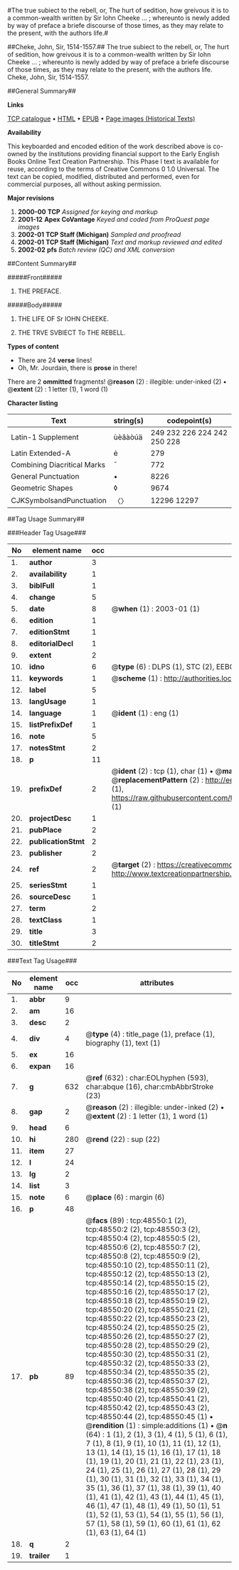 #The true subiect to the rebell, or, The hurt of sedition, how greivous it is to a common-wealth written by Sir Iohn Cheeke ... ; whereunto is newly added by way of preface a briefe discourse of those times, as they may relate to the present, with the authors life.#

##Cheke, John, Sir, 1514-1557.##
The true subiect to the rebell, or, The hurt of sedition, how greivous it is to a common-wealth written by Sir Iohn Cheeke ... ; whereunto is newly added by way of preface a briefe discourse of those times, as they may relate to the present, with the authors life.
Cheke, John, Sir, 1514-1557.

##General Summary##

**Links**

[TCP catalogue](http://www.ota.ox.ac.uk/tcp/)  • 
[HTML](http://tei.it.ox.ac.uk/tcp/Texts-HTML/free/A32/A32784.html)  • 
[EPUB](http://tei.it.ox.ac.uk/tcp/Texts-EPUB/free/A32/A32784.epub) • 
[Page images (Historical Texts)](https://data.historicaltexts.jisc.ac.uk/view?pubId=eebo-11747629e&pageId=eebo-11747629e-48550-1)

**Availability**

This keyboarded and encoded edition of the
	       work described above is co-owned by the institutions
	       providing financial support to the Early English Books
	       Online Text Creation Partnership. This Phase I text is
	       available for reuse, according to the terms of Creative
	       Commons 0 1.0 Universal. The text can be copied,
	       modified, distributed and performed, even for
	       commercial purposes, all without asking permission.

**Major revisions**

1. __2000-00__ __TCP__ *Assigned for keying and markup*
1. __2001-12__ __Apex CoVantage__ *Keyed and coded from ProQuest page images*
1. __2002-01__ __TCP Staff (Michigan)__ *Sampled and proofread*
1. __2002-01__ __TCP Staff (Michigan)__ *Text and markup reviewed and edited*
1. __2002-02__ __pfs__ *Batch review (QC) and XML conversion*

##Content Summary##

#####Front#####

1. THE PREFACE.

#####Body#####

1. THE LIFE OF Sr IOHN CHEEKE.

1. THE TRVE SVBIECT To THE REBELL.

**Types of content**

  * There are 24 **verse** lines!
  * Oh, Mr. Jourdain, there is **prose** in there!

There are 2 **ommitted** fragments! 
 @__reason__ (2) : illegible: under-inked (2)  •  @__extent__ (2) : 1 letter (1), 1 word (1)

**Character listing**


|Text|string(s)|codepoint(s)|
|---|---|---|
|Latin-1 Supplement|ùèâàòúä|249 232 226 224 242 250 228|
|Latin Extended-A|ė|279|
|Combining             Diacritical Marks|̄|772|
|General Punctuation|•|8226|
|Geometric Shapes|◊|9674|
|CJKSymbolsandPunctuation|〈〉|12296 12297|

##Tag Usage Summary##

###Header Tag Usage###

|No|element name|occ|attributes|
|---|---|---|---|
|1.|__author__|3||
|2.|__availability__|1||
|3.|__biblFull__|1||
|4.|__change__|5||
|5.|__date__|8| @__when__ (1) : 2003-01 (1)|
|6.|__edition__|1||
|7.|__editionStmt__|1||
|8.|__editorialDecl__|1||
|9.|__extent__|2||
|10.|__idno__|6| @__type__ (6) : DLPS (1), STC (2), EEBO-CITATION (1), OCLC (1), VID (1)|
|11.|__keywords__|1| @__scheme__ (1) : http://authorities.loc.gov/ (1)|
|12.|__label__|5||
|13.|__langUsage__|1||
|14.|__language__|1| @__ident__ (1) : eng (1)|
|15.|__listPrefixDef__|1||
|16.|__note__|5||
|17.|__notesStmt__|2||
|18.|__p__|11||
|19.|__prefixDef__|2| @__ident__ (2) : tcp (1), char (1)  •  @__matchPattern__ (2) : ([0-9\-]+):([0-9IVX]+) (1), (.+) (1)  •  @__replacementPattern__ (2) : http://eebo.chadwyck.com/downloadtiff?vid=$1&page=$2 (1), https://raw.githubusercontent.com/textcreationpartnership/Texts/master/tcpchars.xml#$1 (1)|
|20.|__projectDesc__|1||
|21.|__pubPlace__|2||
|22.|__publicationStmt__|2||
|23.|__publisher__|2||
|24.|__ref__|2| @__target__ (2) : https://creativecommons.org/publicdomain/zero/1.0/ (1), http://www.textcreationpartnership.org/docs/. (1)|
|25.|__seriesStmt__|1||
|26.|__sourceDesc__|1||
|27.|__term__|2||
|28.|__textClass__|1||
|29.|__title__|3||
|30.|__titleStmt__|2||


###Text Tag Usage###

|No|element name|occ|attributes|
|---|---|---|---|
|1.|__abbr__|9||
|2.|__am__|16||
|3.|__desc__|2||
|4.|__div__|4| @__type__ (4) : title_page (1), preface (1), biography (1), text (1)|
|5.|__ex__|16||
|6.|__expan__|16||
|7.|__g__|632| @__ref__ (632) : char:EOLhyphen (593), char:abque (16), char:cmbAbbrStroke (23)|
|8.|__gap__|2| @__reason__ (2) : illegible: under-inked (2)  •  @__extent__ (2) : 1 letter (1), 1 word (1)|
|9.|__head__|6||
|10.|__hi__|280| @__rend__ (22) : sup (22)|
|11.|__item__|27||
|12.|__l__|24||
|13.|__lg__|2||
|14.|__list__|3||
|15.|__note__|6| @__place__ (6) : margin (6)|
|16.|__p__|48||
|17.|__pb__|89| @__facs__ (89) : tcp:48550:1 (2), tcp:48550:2 (2), tcp:48550:3 (2), tcp:48550:4 (2), tcp:48550:5 (2), tcp:48550:6 (2), tcp:48550:7 (2), tcp:48550:8 (2), tcp:48550:9 (2), tcp:48550:10 (2), tcp:48550:11 (2), tcp:48550:12 (2), tcp:48550:13 (2), tcp:48550:14 (2), tcp:48550:15 (2), tcp:48550:16 (2), tcp:48550:17 (2), tcp:48550:18 (2), tcp:48550:19 (2), tcp:48550:20 (2), tcp:48550:21 (2), tcp:48550:22 (2), tcp:48550:23 (2), tcp:48550:24 (2), tcp:48550:25 (2), tcp:48550:26 (2), tcp:48550:27 (2), tcp:48550:28 (2), tcp:48550:29 (2), tcp:48550:30 (2), tcp:48550:31 (2), tcp:48550:32 (2), tcp:48550:33 (2), tcp:48550:34 (2), tcp:48550:35 (2), tcp:48550:36 (2), tcp:48550:37 (2), tcp:48550:38 (2), tcp:48550:39 (2), tcp:48550:40 (2), tcp:48550:41 (2), tcp:48550:42 (2), tcp:48550:43 (2), tcp:48550:44 (2), tcp:48550:45 (1)  •  @__rendition__ (1) : simple:additions (1)  •  @__n__ (64) : 1 (1), 2 (1), 3 (1), 4 (1), 5 (1), 6 (1), 7 (1), 8 (1), 9 (1), 10 (1), 11 (1), 12 (1), 13 (1), 14 (1), 15 (1), 16 (1), 17 (1), 18 (1), 19 (1), 20 (1), 21 (1), 22 (1), 23 (1), 24 (1), 25 (1), 26 (1), 27 (1), 28 (1), 29 (1), 30 (1), 31 (1), 32 (1), 33 (1), 34 (1), 35 (1), 36 (1), 37 (1), 38 (1), 39 (1), 40 (1), 41 (1), 42 (1), 43 (1), 44 (1), 45 (1), 46 (1), 47 (1), 48 (1), 49 (1), 50 (1), 51 (1), 52 (1), 53 (1), 54 (1), 55 (1), 56 (1), 57 (1), 58 (1), 59 (1), 60 (1), 61 (1), 62 (1), 63 (1), 64 (1)|
|18.|__q__|2||
|19.|__trailer__|1||
